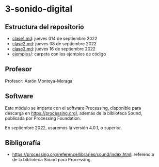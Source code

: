 # 3-sonido-digital

## Estructura del repositorio

- [clase1.md](clase1.md): jueves 014 de septiembre 2022
- [clase2.md](clase2.md): jueves 08 de septiembre 2022
- [clase3.md](clase3.md): jueves 16 de septiembre 2022
- [ejemplos/](ejemplos/): carpeta con los ejemplos de código

## Profesor

Profesor: Aarón Montoya-Moraga

## Software

Este módulo se imparte con el software Processing, disponible para descarga en https://processing.org/, además de la biblioteca Sound, publicada por Processing Foundation.

En septiembre 2022, usaremos la versión 4.0.1, o superior.

## Bibligorafía

- https://processing.org/reference/libraries/sound/index.html: referencia de la biblioteca Sound para Processing.
